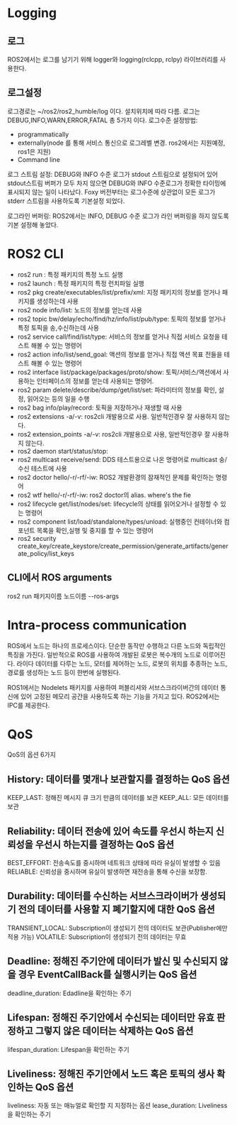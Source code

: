 # Logging

## 로그

ROS2에서는 로그를 남기기 위해 logger와 logging(rclcpp, rclpy) 라이브러리를 사용한다.

## 로그설정

로그경로는 ~/ros2/ros2_humble/log 이다. 설치위치에 따라 다름.
로그는 DEBUG,INFO,WARN,ERROR,FATAL 총 5가지 이다.
로그수준 설정방법:
- programmatically
- externally(node 를 통해 서비스 통신으로 로그레벨 변경. ros2에서는 지원예정, ros1은 지원)
- Command line

로그 스트림 설정:
DEBUG와 INFO 수준 로그가 stdout 스트림으로 설정되어 있어 stdout스트림 버퍼가 모두 차지 않으면 DEBUG와 INFO 수준로그가 정확한 타이밍에
표시되지 않는 일이 나타났다. Foxy 버전부터는 로그수준에 상관없이 모든 로그가 stderr 스트림을 사용하도록 기본설정 되었다.

로그라인 버퍼링:
ROS2에서는 INFO, DEBUG 수준 로그가 라인 버퍼링을 하지 않도록 기본 설정해 놓았다.

# ROS2 CLI

- ros2 run <package><executable>: 특정 패키지의 특정 노드 실행
- ros2 launch <package><launch-file>: 특정 패키지의 특정 런치파일 실행
- ros2 pkg create/executables/list/prefix/xml: 지정 패키지의 정보를 얻거나 패키지를 생성하는데 사용
- ros2 node info/list: 노드의 정보를 얻는데 사용
- ros2 topic bw/delay/echo/find/hz/info/list/pub/type: 토픽의 정보를 얻거나 특정 토픽을 송,수신하는데 사용
- ros2 service call/find/list/type: 서비스의 정보를 얻거나 직접 서비스 요청을 테스트 해볼 수 있는 명령어
- ros2 action info/list/send_goal: 액션의 정보를 얻거나 직접 액션 목표 전들을 테스트 해볼 수 있는 명령어
- ros2 interface list/package/packages/proto/show: 토픽/서비스/액션에서 사용하는 인터페이스의 정보를 얻는데 사용되는 명령어.
- ros2 param delete/describe/dump/get/list/set: 파라미터의 정보를 확인, 설정, 읽어오는 등의 일을 수행
- ros2 bag info/play/record: 토픽을 저장하거나 재생할 때 사용
- ros2 extensions -a/-v: ros2cli 개발용으로 사용. 일반적인경우 잘 사용하지 않는다.
- ros2 extension_points -a/-v: ros2cli 개발용으로 사용, 일반적인경우 잘 사용하지 않는다.
- ros2 daemon start/status/stop: 
- ros2 multicast receive/send: DDS 테스트용으로 나온 명령어로 multicast 숭/수신 테스트에 사용
- ros2 doctor hello/-r/-rf/-iw: ROS2 개발환경의 잠재적인 문제를 확인하는 명령어 
- ros2 wtf hello/-r/-rf/-iw: ros2 doctor의 alias. where's the fie
- ros2 lifecycle get/list/nodes/set: lifecycle의 상태를 읽어오거나 설정할 수 있는 명령어
- ros2 component list/load/standalone/types/unload: 실행중인 컨테이너와 컴포넌트 목록을 확인,실행 및 중지를 할 수 있는 명령어
- ros2 security create_key/create_keystore/create_permission/generate_artifacts/generate_policy/list_keys

## CLI에서 ROS arguments

ros2 run 패키지이름 노드이름 --ros-args

# Intra-process communication

ROS에서 노드는 하나의 프로세스이다. 단순한 동작만 수행하고 다른 노드와 독립적인 특징을 가진다.
일반적으로 ROS를 사용하여 개발된 로봇은 복수개의 노드로 이루어진다.
라이다 데이터를 다루는 노드, 모터를 제어하는 노드, 로봇의 위치를 추종하는 노드, 경로를 생성하는 노드 등이 한번에 실행된다.

ROS1에서는 Nodelets 패키지를 사용하여 퍼블리셔와 서브스크라이버간의 데이터 통신에 있어 고정된 메모리 공간을 사용하도록 하는 
기능을 가지고 있다.
ROS2에서는 IPC를 제공한다.

# QoS

QoS의 옵션 6가지

## History: 데이터를 몇개나 보관할지를 결정하는 QoS 옵션

KEEP_LAST: 정해진 메시지 큐 크기 만큼의 데이터를 보관
KEEP_ALL: 모든 데이터를 보관

## Reliability: 데이터 전송에 있어 속도를 우선시 하는지 신뢰성을 우선시 하는지를 결정하는 QoS 옵션

BEST_EFFORT: 전송속도를 중시하며 네트워크 상태에 따라 유실이 발생할 수 있음
RELIABLE: 신뢰성을 중시하며 유실이 발생하면 재전송을 통해 수신을 보장함.

## Durability: 데이터를 수신하는 서브스크라이버가 생성되기 전의 데이터를 사용할 지 폐기할지에 대한 QoS 옵션

TRANSIENT_LOCAL: Subscription이 생성되기 전의 데이터도 보관(Publisher에만 적용 가능)
VOLATILE: Subscription이 생성되기 전의 데이터는 무효

## Deadline: 정해진 주기안에 데이터가 발신 및 수신되지 않을 경우 EventCallBack를 실행시키는 QoS 옵션

deadline_duration: Edadline을 확인하는 주기

## Lifespan: 정해진 주기안에서 수신되는 데이터만 유효 판정하고 그렇지 않은 데이터는 삭제하는 QoS 옵션

lifespan_duration: Lifespan을 확인하는 주기

## Liveliness: 정해진 주기안에서 노드 혹은 토픽의 생사 확인하는 QoS 옵션

liveliness: 자동 또는 매뉴얼로 확인할 지 지정하는 옵션
lease_duration: Liveliness을 확인하는 주기


